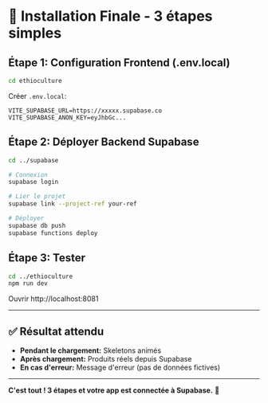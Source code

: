 # 🚀 Installation Finale - 3 étapes simples

## Étape 1: Configuration Frontend (.env.local)

```bash
cd ethioculture
```

Créer `.env.local`:
```env
VITE_SUPABASE_URL=https://xxxxx.supabase.co
VITE_SUPABASE_ANON_KEY=eyJhbGc...
```

## Étape 2: Déployer Backend Supabase

```bash
cd ../supabase

# Connexion
supabase login

# Lier le projet
supabase link --project-ref your-ref

# Déployer
supabase db push
supabase functions deploy
```

## Étape 3: Tester

```bash
cd ../ethioculture
npm run dev
```

Ouvrir http://localhost:8081

---

## ✅ Résultat attendu

- **Pendant le chargement:** Skeletons animés
- **Après chargement:** Produits réels depuis Supabase
- **En cas d'erreur:** Message d'erreur (pas de données fictives)

---

**C'est tout ! 3 étapes et votre app est connectée à Supabase.** 🎉











